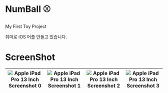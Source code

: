 # NumBall ⚾️

My First Toy Project

취미로 iOS 어플 만들고 있습니다.

# ScreenShot

<div align="center">

| ![Apple iPad Pro 13 Inch Screenshot 0](https://user-images.githubusercontent.com/95527804/180604391-39778321-fab4-4d35-82ae-c23a4483cc96.png) | ![Apple iPad Pro 13 Inch Screenshot 1](https://user-images.githubusercontent.com/95527804/180604397-bdd53d79-030f-4377-825e-f58d4f4ed247.png) | ![Apple iPad Pro 13 Inch Screenshot 2](https://user-images.githubusercontent.com/95527804/180604402-a16d836f-be01-434e-94da-f0c107846bcc.png) | ![Apple iPad Pro 13 Inch Screenshot 3](https://user-images.githubusercontent.com/95527804/180604407-1b657ea1-5db6-44b0-b1d1-a809447dc6a9.png) |
| :-------------: | :-------------: | :-------------: | :-------------: |

</div>
